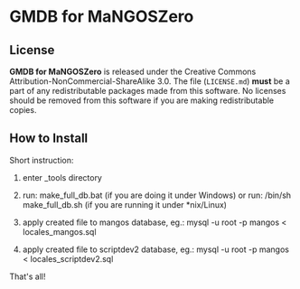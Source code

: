 GMDB for MaNGOSZero
==========

License
-------
**GMDB for MaNGOSZero** is released under the Creative Commons Attribution-NonCommercial-ShareAlike 3.0.
The file (`LICENSE.md`) **must** be a part of any redistributable packages
made from this software.  No licenses should be removed from this software if
you are making redistributable copies.

How to Install
-------
Short instruction:

1. enter _tools directory

2. run: make_full_db.bat (if you are doing it under Windows) or run: /bin/sh make_full_db.sh (if you are running
   it under *nix/Linux)

3. apply created file to mangos database, eg.: mysql -u root -p mangos < locales_mangos.sql

4. apply created file to scriptdev2 database, eg.: mysql -u root -p mangos < locales_scriptdev2.sql

That's all!
